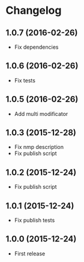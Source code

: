 # Changelog

## 1.0.7 (2016-02-26)

* Fix dependencies

## 1.0.6 (2016-02-26)

* Fix tests

## 1.0.5 (2016-02-26)

* Add multi modificator

## 1.0.3 (2015-12-28)

* Fix nmp description
* Fix publish script

## 1.0.2 (2015-12-24)

* Fix publish script

## 1.0.1 (2015-12-24)

* Fix publish tests

## 1.0.0 (2015-12-24)

* First release
